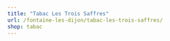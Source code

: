 ```yaml
---
title: "Tabac Les Trois Saffres"
url: /fontaine-les-dijon/tabac-les-trois-saffres/
shop: tabac
---
```

